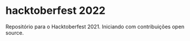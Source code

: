 # hacktoberfest 2022
Repositório para o Hacktoberfest 2021. Iniciando com contribuições open source.
